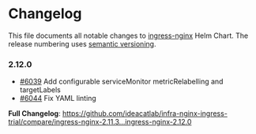 # Changelog

This file documents all notable changes to [ingress-nginx](https://github.com/ideacatlab/infra-nginx-ingress-trial) Helm Chart. The release numbering uses [semantic versioning](http://semver.org).

### 2.12.0

* [#6039](https://github.com/ideacatlab/infra-nginx-ingress-trial/pull/6039) Add configurable serviceMonitor metricRelabelling and targetLabels
* [#6044](https://github.com/ideacatlab/infra-nginx-ingress-trial/pull/6044) Fix YAML linting

**Full Changelog**: https://github.com/ideacatlab/infra-nginx-ingress-trial/compare/ingress-nginx-2.11.3...ingress-nginx-2.12.0
